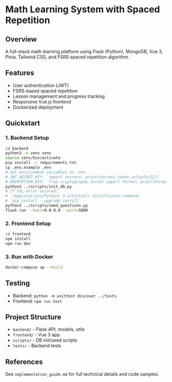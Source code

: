 # Math Learning System with Spaced Repetition

## Overview
A full-stack math learning platform using Flask (Python), MongoDB, Vue 3, Pinia, Tailwind CSS, and FSRS spaced repetition algorithm.

## Features
- User authentication (JWT)
- FSRS-based spaced repetition
- Lesson management and progress tracking
- Responsive Vue.js frontend
- Dockerized deployment

## Quickstart

### 1. Backend Setup
```bash
cd backend
python3 -m venv venv
source venv/bin/activate
pip install -r requirements.txt
cp .env.example .env
# Set environment variables in .env
# JWT_SECRET_KEY: `import secrets; print(secrets.token_urlsafe(32))`
# ENCRYPTION_KEY: `from cryptography.fernet import Fernet; print(Fernet.generate_key().decode())`
python3 ../scripts/init_db.py
# If SSL error occured: 
# `/Applications/Python\ 3.x/Install\ Certificates.command`
# `pip install --upgrade certifi`
python3 ../scripts/seed_questions.py
flask run --host=0.0.0.0 --port=5000
```

### 2. Frontend Setup
```bash
cd frontend
npm install
npm run dev
```

### 3. Run with Docker
```bash
docker-compose up --build
```

## Testing
- Backend: `python -m unittest discover ../tests`
- Frontend: `npm run test`

## Project Structure
- `backend/` - Flask API, models, utils
- `frontend/` - Vue 3 app
- `scripts/` - DB init/seed scripts
- `tests/` - Backend tests

## References
See `implementation_guide.md` for full technical details and code samples.
